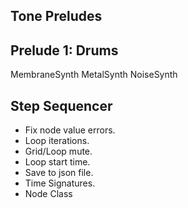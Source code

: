 Tone Preludes
-------------

Prelude 1: Drums
----------------
MembraneSynth
MetalSynth
NoiseSynth

Step Sequencer
--------------
- Fix node value errors.
- Loop iterations.
- Grid/Loop mute.
- Loop start time.
- Save to json file.
- Time Signatures.
- Node Class
